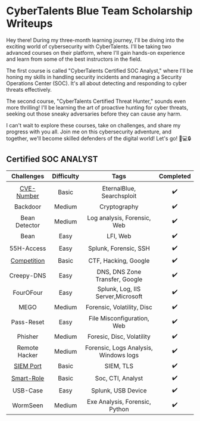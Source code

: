 # CyberTalents Blue Team Scholarship Writeups

Hey there! During my three-month learning journey, I'll be diving into the exciting world of cybersecurity with CyberTalents. I'll be taking two advanced courses on their platform, where I'll gain hands-on experience and learn from some of the best instructors in the field.

The first course is called "CyberTalents Certified SOC Analyst," where I'll be honing my skills in handling security incidents and managing a Security Operations Center (SOC). It's all about detecting and responding to cyber threats effectively.

The second course, "CyberTalents Certified Threat Hunter," sounds even more thrilling! I'll be learning the art of proactive hunting for cyber threats, seeking out those sneaky adversaries before they can cause any harm.

I can't wait to explore these courses, take on challenges, and share my progress with you all. Join me on this cybersecurity adventure, and together, we'll become skilled defenders of the digital world! Let's go! 🚀💻🔒




## Certified SOC ANALYST

| Challenges | Difficulty |                                                Tags                                                | Completed |
|:-------------:|:----------:|:--------------------------------------------------------------------------------------------------:|:---------:|
|               |            |                                                                                                    |           |
|     [CVE-Number](./Soc-analyst/CVE-Number/Readme.md)      |    Basic    |                                       EternalBlue, Searchsploit                                       | :heavy_check_mark:  |
|   Backdoor   |   Medium   |                                            Cryptography                                            |        :heavy_check_mark:    |
|    Bean Detector    |    Medium    |                                 Log analysis, Forensic, Web                               | :heavy_check_mark: |
|     Bean    |    Easy    |                                     LFI, Web                                     | :heavy_check_mark: |
|    55H-Access    |    Easy    |                              Splunk, Forensic, SSH                             |  :heavy_check_mark:|
|      [Competition](./Soc-analyst/Competition/Readme.md)     |    Basic    |                                 CTF, Hacking, Google                                  | :heavy_check_mark:  |
|     Creepy-DNS    |   Easy   |                               DNS, DNS Zone Transfer, Google                              |      :heavy_check_mark:     |
|    FourOFour    |   Easy   |                                   Splunk,  Log, IIS Server,Microsoft                                   |      :heavy_check_mark:    |
|     MEGO     |    Medium    |                                       Forensic, Volatility, Disc                                      | :heavy_check_mark: |
|   Pass-Reset  |   Easy   |                                     File Misconfiguration, Web                                     |       :heavy_check_mark:    |
|    Phisher    |    Medium    |                                     Foresic, Disc, Volatility                                     |        :heavy_check_mark:   |
|      Remote Hacker     |   Medium   |                           Forensic, Logs Analysis, Windows logs                          |   :heavy_check_mark:        |
|   [SIEM Port](./Soc-analyst/SIEM-Port/Readme.md)   |    Basic    |                                        SIEM, TLS                                       | :heavy_check_mark: |
|     [Smart-Role](./Soc-analyst/Smart-Role/Readme.md)    |   Basic   |                                 Soc, CTI, Analyst                                 |         :heavy_check_mark:  |
|     USB-Case    |    Easy    |                                   Splunk, USB Device                                   | :heavy_check_mark:          |
|  WormSeen |   Medium   |                                     Exe Analysis, Forensic, Python                                    |       :heavy_check_mark:    |
